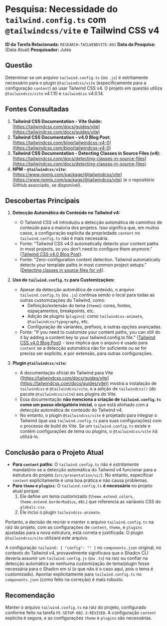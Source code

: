 # Pesquisa: Necessidade do `tailwind.config.ts` com `@tailwindcss/vite` e Tailwind CSS v4

**ID da Tarefa Relacionada:** `RESEARCH-TAILWINDVITE-001`
**Data da Pesquisa:** (Data Atual)
**Pesquisador:** Jules

## Questão

Determinar se um arquivo `tailwind.config.ts` (ou `.js`) é estritamente necessário para o plugin `@tailwindcss/vite` (especificamente para a configuração `content`) ao usar Tailwind CSS v4. O projeto em questão utiliza `@tailwindcss/vite` v4.1.10 e `tailwindcss` v4.0.14.

## Fontes Consultadas

1.  **Tailwind CSS Documentation - Vite Guide:** [https://tailwindcss.com/docs/guides/vite](https://tailwindcss.com/docs/guides/vite)
2.  **Tailwind CSS Documentation - v4.0 Blog Post:** [https://tailwindcss.com/blog/tailwindcss-v4-0](https://tailwindcss.com/blog/tailwindcss-v4-0)
3.  **Tailwind CSS Documentation - Detecting Classes in Source Files (v4):** [https://tailwindcss.com/docs/detecting-classes-in-source-files](https://tailwindcss.com/docs/detecting-classes-in-source-files)
4.  **NPM - `@tailwindcss/vite`:** [https://www.npmjs.com/package/@tailwindcss/vite](https://www.npmjs.com/package/@tailwindcss/vite) (e o repositório GitHub associado, se disponível).

## Descobertas Principais

1.  **Detecção Automática de Conteúdo no Tailwind v4:**
    - O Tailwind CSS v4 introduziu a detecção automática de caminhos de conteúdo para a maioria dos projetos. Isso significa que, em muitos casos, a configuração explícita da propriedade `content` no `tailwind.config.ts` não é mais necessária.
    - Fonte: "Tailwind CSS v4.0 automatically detects your content paths in most projects, so you don’t need to configure them anymore." ([Tailwind CSS v4.0 Blog Post](https://tailwindcss.com/blog/tailwindcss-v4-0)).
    - Fonte: "Zero-configuration content detection. Tailwind automatically detects your template paths in most common project setups." ([Detecting classes in source files for v4](https://tailwindcss.com/docs/detecting-classes-in-source-files)).

2.  **Uso do `tailwind.config.ts` para Customizações:**
    - Apesar da detecção automática de conteúdo, o arquivo `tailwind.config.ts` (ou `.js`) continua sendo o local para todas as outras customizações do Tailwind, como:
      - Definição/extensão do tema (`theme`): cores, fontes, espaçamentos, breakpoints, etc.
      - Adição de plugins (`plugins`): como `tailwindcss-animate`, `@tailwindcss/typography`, etc.
      - Configuração de variantes, prefixos, e outras opções avançadas.
    - Fonte: "If you need to customize your content paths, you can still do it by adding a content key to your tailwind.config.ts file." ([Tailwind CSS v4.0 Blog Post](https://tailwindcss.com/blog/tailwindcss-v4-0)) - isso implica que o arquivo é usado para `content` se a detecção automática não for suficiente ou se for preciso ser explícito, e por extensão, para outras configurações.

3.  **Plugin `@tailwindcss/vite`:**
    - A documentação oficial do Tailwind para Vite ([https://tailwindcss.com/docs/guides/vite](https://tailwindcss.com/docs/guides/vite)) mostra a instalação de `tailwindcss` e `@tailwindcss/vite`, e a adição de `tailwindcss()` (do pacote `@tailwindcss/vite`) aos plugins do Vite.
    - Essa documentação **não menciona a criação de `tailwind.config.ts` como um passo obrigatório inicial**, o que está alinhado com a detecção automática de conteúdo do Tailwind v4.
    - No entanto, o plugin `@tailwindcss/vite` é projetado para integrar o Tailwind (que usa `tailwind.config.ts` para suas configurações) com o processo de build do Vite. Se um `tailwind.config.ts` existe e contém configurações de tema ou plugins, o `@tailwindcss/vite` irá utilizá-lo.

## Conclusão para o Projeto Atual

- **Para `content` paths**: O `tailwind.config.ts` não é _estritamente_ mandatório se a detecção automática do Tailwind v4 funcionar para a estrutura do projeto (`src/presentation/ui/`). No entanto, especificar `content` explicitamente é uma boa prática e não causa problemas.
- **Para `theme` e `plugins`**: O `tailwind.config.ts` **é necessário** no projeto atual porque:
  1.  Ele define um tema customizado (`theme.extend.colors`, `theme.extend.borderRadius`, etc.) que referencia as variáveis CSS do `globals.css`.
  2.  Ele inclui o plugin `tailwindcss-animate`.

Portanto, a decisão de recriar e manter o arquivo `tailwind.config.ts` na raiz do projeto, com as configurações de `content`, `theme`, e `plugins` ajustadas para a nova estrutura, está correta e justificada. O plugin `@tailwindcss/vite` utilizará este arquivo.

A configuração `tailwind: { "config": "" }` no `components.json` original, no contexto do Tailwind v4, provavelmente significava que o Shadcn CLI deveria assumir um `tailwind.config.js` (ou `.ts`) na raiz ou confiar na detecção automática se nenhuma customização de tema/plugin fosse necessária para o Shadcn em si (o que não é o caso aqui, pois o tema é customizado). Apontar explicitamente para `tailwind.config.ts` no `components.json` (como feito na correção) é mais robusto.

## Recomendação

Manter o arquivo `tailwind.config.ts` na raiz do projeto, configurado conforme feito na tarefa `FE-SETUP-002.3-REVISED`. A configuração `content` explícita é segura, e as configurações `theme` e `plugins` são necessárias.
